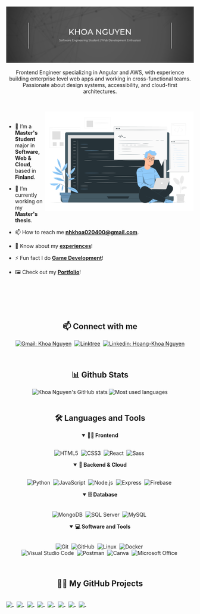 ![Banner](./public/banner.png)

<p align="center">
Frontend Engineer specializing in Angular and AWS, with experience building enterprise level web apps and working in cross-functional teams. Passionate about design systems, accessibility, and cloud-first architectures.
</p>

##

<br>
<!-- Work illustrations by Storyset: https://storyset.com/work -->

<img align="right" alt="GIF" src="./public/animation.svg" width="400px"/>

<br>

- 🔭 I’m a **Master's Student** major in **Software, Web & Cloud**, based in **Finland**.

- 🌱 I’m currently working on my **Master's thesis**.

- 📫 How to reach me **nhkhoa020400@gmail.com**.

- 📄 Know about my **[experiences](linkedin.com/in/khoahng)**!

- ⚡ Fun fact I do **[Game Development](https://hkhoa.itch.io/)**!

- 🖼️ Check out my **[Portfolio](https://hkhoa-ng.github.io/hkhoa-ng-portfolio/)**!

<br>

#

<br>

<h2 align="center">📫 Connect with me</h2>

<div align = "center">
    
[![Gmail: Khoa Nguyen](https://img.shields.io/badge/-gmail-red?style=for-the-badge&logo=Gmail&logoColor=white&link=mailto:nhkhoa020400@gmail.com)](mailto:nhkhoa020400@gmail.com)&nbsp;
[![Linktree](https://img.shields.io/badge/-Linktree-39e09b?&style=for-the-badge&logo=linktree&logoColor=white&link=https://linktr.ee/nhkhoa)](https://linktr.ee/nhkhoa)&nbsp;
[![Linkedin: Hoang-Khoa Nguyen](https://img.shields.io/badge/-linkedin-blue?style=for-the-badge&logo=Linkedin&logoColor=white&link=https://www.linkedin.com/in/khoahng)](https://www.linkedin.com/in/khoahng)

</div>

<br>
<h2 align="center">📊 Github Stats</h2>
<div align = "center">

<img alt="Khoa Nguyen's GitHub stats" src="https://github-readme-stats.vercel.app/api?username=hkhoa-ng&show_icons=true&layout=compact&theme=dracula" height="170">
<img alt="Most used languages" src="https://github-readme-stats.vercel.app/api/top-langs/?username=hkhoa-ng&layout=compact&theme=dracula" height="170">

</div>
<br>

<div align = "center">

<h2 align="center">🛠️ Languages and Tools</h2>

<details open>
<summary><b>🏄‍♂️ Frontend</b></summary>
<br>
  
![HTML5](https://img.shields.io/badge/-HTML5-E34F26?style=for-the-badge&logo=html5&logoColor=white)&nbsp;
![CSS3](https://img.shields.io/badge/-CSS3-1572B6?style=for-the-badge&logo=css3)&nbsp;
![React](https://img.shields.io/badge/-React-%23404d59?style=for-the-badge&logo=react)&nbsp;
![Sass](https://img.shields.io/badge/-Sass-CC6699?style=for-the-badge&logo=sass&logoColor=white)&nbsp;
</details>

<details open>
<summary><b>🧰 Backend & Cloud</b></summary>
<br>

![Python](https://img.shields.io/badge/-Python-239120?style=for-the-badge&logo=python&logoColor=white)&nbsp;
![JavaScript](https://img.shields.io/badge/Javascript-F7DF1E.svg?style=for-the-badge&logo=javascript&logoColor=black)&nbsp;
![Node.js](https://img.shields.io/badge/node.js-339933.svg?style=for-the-badge&logo=nodedotjs&logoColor=white)&nbsp;
![Express](https://img.shields.io/badge/express-000000.svg?style=for-the-badge&logo=express&logoColor=white)&nbsp;
![Firebase](https://img.shields.io/badge/-Firebase-cc6699?style=for-the-badge&logo=firebase)&nbsp;

</details>

<details open>
<summary><b>🗄️ Database</b></summary>
<br>

![MongoDB](https://img.shields.io/badge/-MongoDB-47A248?style=for-the-badge&logo=mongodb&logoColor=white)&nbsp;
![SQL Server](https://img.shields.io/badge/-SQL%20Server-CC2927?style=for-the-badge&logo=microsoft-sql-server&logoColor=white)&nbsp;
![MySQL](https://img.shields.io/badge/-MySQL-00000F?style=for-the-badge&logo=mysql)&nbsp;

</details>

<details open>
<summary><b>💻 Software and Tools</b></summary>
<br>

![Git](https://img.shields.io/badge/-Git-F05032?style=for-the-badge&logo=git&logoColor=white)&nbsp;
![GitHub](https://img.shields.io/badge/-GitHub-181717?style=for-the-badge&logo=github)&nbsp;
![Linux](https://img.shields.io/badge/-Linux-FCC624?style=for-the-badge&logo=linux&logoColor=black)&nbsp;
![Docker](https://img.shields.io/badge/-Docker-2496ED?style=for-the-badge&logo=docker&logoColor=white)&nbsp;
<br>
![Visual Studio Code](https://img.shields.io/badge/-VSCODE-007ACC?style=for-the-badge&&logo=visual-studio-code&logoColor=white)&nbsp;
![Postman](https://img.shields.io/badge/-Postman-FF6C37?style=for-the-badge&logo=postman&logoColor=white)&nbsp;
![Canva](https://img.shields.io/badge/-Canva-00C4CC?style=for-the-badge&logo=canva&logoColor=white)&nbsp;
![Microsoft Office](https://img.shields.io/badge/-MS%20Office-D83B01?style=for-the-badge&logo=microsoft-office&logoColor=white)&nbsp;

</details>

</div>

<br>

<h2 align="center">👨‍💻 My GitHub Projects</h2>
<br>
<a  href="https://github.com/hkhoa-ng/game-jam-july-2022">
  <img align="center" src="https://github-readme-stats.vercel.app/api/pin/?username=hkhoa-ng&repo=game-jam-july-2022&theme=dracula" />
</a>&nbsp;
<a  href="https://github.com/hkhoa-ng/event-go">
  <img align="center" src="https://github-readme-stats.vercel.app/api/pin/?username=hkhoa-ng&repo=event-go&theme=dracula" />
</a>&nbsp;
<a  href="https://github.com/hkhoa-ng/react-realtime-chat">
  <img align="center" src="https://github-readme-stats.vercel.app/api/pin/?username=hkhoa-ng&repo=react-realtime-chat&theme=dracula" />
</a>&nbsp;
<a  href="https://github.com/hkhoa-ng/hkhoa-ng-portfolio">
  <img align="center" src="https://github-readme-stats.vercel.app/api/pin/?username=hkhoa-ng&repo=hkhoa-ng-portfolio&theme=dracula" />
</a>&nbsp;
<a  href="https://github.com/hkhoa-ng/cli-pomodoro">
  <img align="center" src="https://github-readme-stats.vercel.app/api/pin/?username=hkhoa-ng&repo=cli-pomodoro&theme=dracula" />
</a>&nbsp;
<a  href="https://github.com/hkhoa-ng/yet-another-wordle-clone">
  <img align="center" src="https://github-readme-stats.vercel.app/api/pin/?username=hkhoa-ng&repo=yet-another-wordle-clone&theme=dracula" />
</a>&nbsp;

<a  href="https://github.com/hkhoa-ng/quizzical">
  <img align="center" src="https://github-readme-stats.vercel.app/api/pin/?username=hkhoa-ng&repo=quizzical&theme=dracula" />
</a>&nbsp;
<a  href="https://github.com/hkhoa-ng/fire-out">
  <img align="center" src="https://github-readme-stats.vercel.app/api/pin/?username=hkhoa-ng&repo=fire-out&theme=dracula" />
</a>&nbsp;

<!-- BLOG-POST-LIST:START -->
